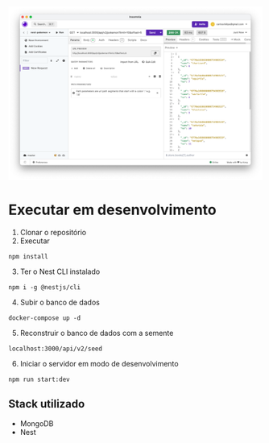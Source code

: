 ![Preview do Projeto](./preview.png)

# Executar em desenvolvimento

1. Clonar o repositório
2. Executar

```
npm install
```

3. Ter o Nest CLI instalado

```
npm i -g @nestjs/cli
```

4. Subir o banco de dados

```
docker-compose up -d
```

5. Reconstruir o banco de dados com a semente

```
localhost:3000/api/v2/seed
```

6. Iniciar o servidor em modo de desenvolvimento

```
npm run start:dev
```

## Stack utilizado

- MongoDB
- Nest
